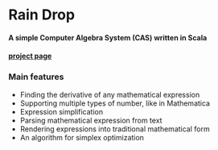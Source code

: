 # Rain Drop

#### A simple Computer Algebra System (CAS) written in Scala

#### [project page](https://mrvplusone.github.io/gallery-casInScala.html)

### Main features

* Finding the derivative of any mathematical expression
* Supporting multiple types of number, like in Mathematica
* Expression simplification
* Parsing mathematical expression from text
* Rendering expressions into traditional mathematical form
* An algorithm for simplex optimization